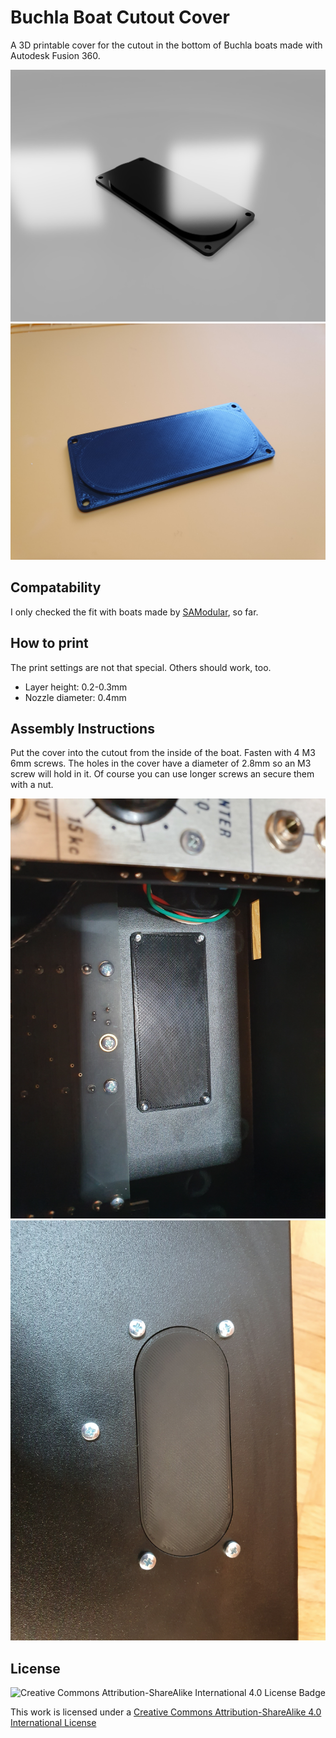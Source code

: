 # Buchla Boat Cutout Cover

A 3D printable cover for the cutout in the bottom of Buchla boats made with Autodesk Fusion 360.

![Buchla Boat Cutout Cover rendere](img\cover_rendered.PNG)
![Buchla Boat Cutout Cover](img/cover1.jpg)

## Compatability

I only checked the fit with boats made by [SAModular](https://www.samodular.com/), so far.

## How to print

The print settings are not that special. Others should work, too.

- Layer height: 0.2-0.3mm
- Nozzle diameter: 0.4mm

## Assembly Instructions

Put the cover into the cutout from the inside of the boat.
Fasten with 4 M3 6mm screws. The holes in the cover have a diameter of 2.8mm so an M3 screw will hold in it. Of course you can use longer screws an secure them with a nut.

![Buchla Cutout Cover inside](img/cover2.jpg)
![Buchla Cutout Cover outside](img/cover3.jpg)

## License

![Creative Commons Attribution-ShareAlike International 4.0 License Badge](https://i.creativecommons.org/l/by-sa/4.0/88x31.png)

This work is licensed under a [Creative Commons Attribution-ShareAlike 4.0 International License](http://creativecommons.org/licenses/by-sa/4.0/)
